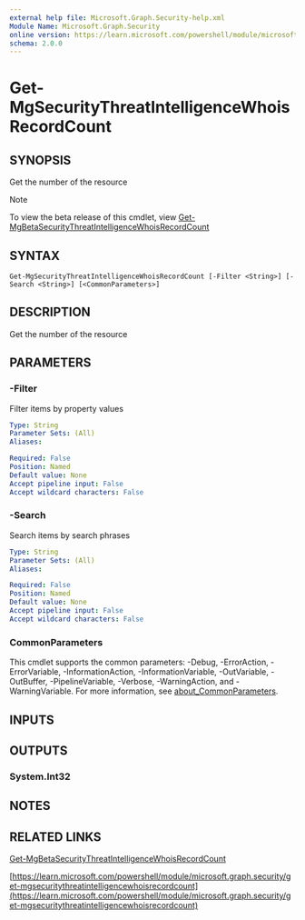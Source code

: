 ```yaml
---
external help file: Microsoft.Graph.Security-help.xml
Module Name: Microsoft.Graph.Security
online version: https://learn.microsoft.com/powershell/module/microsoft.graph.security/get-mgsecuritythreatintelligencewhoisrecordcount
schema: 2.0.0
---
```


# Get-MgSecurityThreatIntelligenceWhoisRecordCount

## SYNOPSIS
Get the number of the resource

> [!NOTE]
> To view the beta release of this cmdlet, view [Get-MgBetaSecurityThreatIntelligenceWhoisRecordCount](/powershell/module/Microsoft.Graph.Beta.Security/Get-MgBetaSecurityThreatIntelligenceWhoisRecordCount?view=graph-powershell-beta)

## SYNTAX

```
Get-MgSecurityThreatIntelligenceWhoisRecordCount [-Filter <String>] [-Search <String>] [<CommonParameters>]
```

## DESCRIPTION
Get the number of the resource

## PARAMETERS

### -Filter
Filter items by property values

```yaml
Type: String
Parameter Sets: (All)
Aliases:

Required: False
Position: Named
Default value: None
Accept pipeline input: False
Accept wildcard characters: False
```

### -Search
Search items by search phrases

```yaml
Type: String
Parameter Sets: (All)
Aliases:

Required: False
Position: Named
Default value: None
Accept pipeline input: False
Accept wildcard characters: False
```

### CommonParameters
This cmdlet supports the common parameters: -Debug, -ErrorAction, -ErrorVariable, -InformationAction, -InformationVariable, -OutVariable, -OutBuffer, -PipelineVariable, -Verbose, -WarningAction, and -WarningVariable. For more information, see [about_CommonParameters](http://go.microsoft.com/fwlink/?LinkID=113216).

## INPUTS

## OUTPUTS

### System.Int32
## NOTES

## RELATED LINKS
[Get-MgBetaSecurityThreatIntelligenceWhoisRecordCount](/powershell/module/Microsoft.Graph.Beta.Security/Get-MgBetaSecurityThreatIntelligenceWhoisRecordCount?view=graph-powershell-beta)

[https://learn.microsoft.com/powershell/module/microsoft.graph.security/get-mgsecuritythreatintelligencewhoisrecordcount](https://learn.microsoft.com/powershell/module/microsoft.graph.security/get-mgsecuritythreatintelligencewhoisrecordcount)


